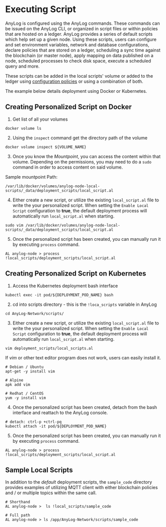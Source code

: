 # Executing Script

AnyLog is configured using the AnyLog commands. These commands can be issued on the AnyLog CLI, or organized in script 
files or within policies that are hosted on a ledger.
AnyLog provides a series of default scripts which help set up a given node. 
Using these scripts, users can configure and set environment variables, network and database configurations, 
declare policies that are stored on a ledger, scheduling a sync time against the blockchain (or master node), 
apply mapping on data published on a node, scheduled processes to check disk space, execute a scheduled query and more.   

These scripts can be added in the local scripts' volume or added to the ledger using 
[configuration policies](../policies.md#configuration-policies) or using a combination of both.

The example below details deployment using Docker or Kubernetes.

## Creating Personalized Script on Docker
1. Get list of all your volumes
```shell
docker volume ls 
```

2. Using the `inspect` command get the directory path of the volume
```shell 
docker volume inspect ${VOLUME_NAME}
```

3. Once you know the _Mountpoint_, you can access the content within that volume. Depending on the permissions, 
you may need to do a `sudo` command in order to access content on said volume.

Sample mountpoint Path: 
```shell
/var/lib/docker/volumes/anylog-node-local-scripts/_data/deployment_scripts/local_script.al
```

4. Either create a new script, or utilize the existing `local_script.al` file to write the your personalized script. 
When setting the `Enable Local Script` configuration to **true**, the default deployment process will automatically run
`local_script.al` when starting. 
```shell 
sudo vim /var/lib/docker/volumes/anylog-node-local-scripts/_data/deployment_scripts/local_script.al
```

5. Once the personalized script has been created, you can manually run it by executing `process` command.
```shell
AL anylog-node > process !local_scripts/deployment_scripts/local_script.al
```

## Creating Personalized Script on Kubernetes
1. Access the Kubernetes deployment bash interface  
```shell
kubectl exec -it pod/${DEPLOYMENT_POD_NAME} bash
```

2. cd into scripts directory - this is the `!loca_scripts` variable in AnyLog 
```shell 
cd AnyLog-Network/scripts/
```

3. Either create a new script, or utilize the existing `local_script.al` file to write the your personalized script. 
When setting the `Enable Local Script` configuration to **true**, the default deployment process will automatically run
`local_script.al` when starting.
```shell
vim deployment_scripts/local_scripts.al 
```

If _vim_ or other text editor program does not work, users can easily install it. 
```shell
# Debian / Ubuntu 
apt-get -y install vim 

# Alpine 
apk add vim 

# Redhat / CentOS
yum -y install vim
```

4. Once the personalized script has been created, detach from the bash interface and reattach to the AnyLog console. 
```shell
# detach: ctrl-p +ctrl-pq 
kubectl attach -it pod/${DEPLOYMENT_POD_NAME}
```

5. Once the personalized script has been created, you can manually run it by executing `process` command.
```anylog 
AL anylog-node > process !local_scripts/deployment_scripts/local_script.al
```


## Sample Local Scripts
In addition to the _default_ deployment scripts, the `sample_code` directory provides examples of utilizing MQTT client
with either blockchain policies and / or multiple topics within the same call. 

```anylog
# Shorthand
AL anylog-node >  ls !local_scripts/sample_code

# Full path 
AL anylog-node > ls /app/AnyLog-Network/scripts/sample_code 
```
